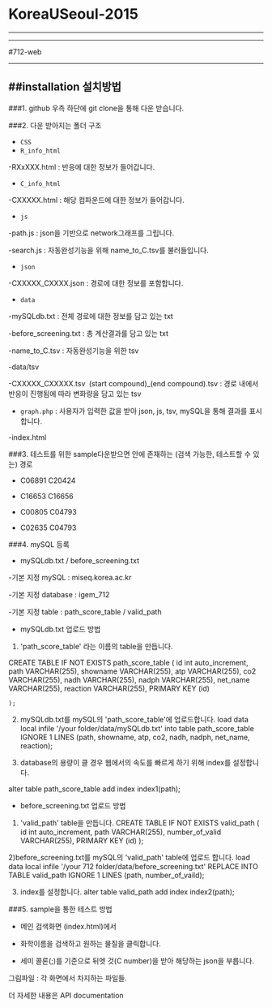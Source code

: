 # KoreaUSeoul-2015

---
---
#712-web

---
##installation 설치방법
---
###1. github 우측 하단에 git clone을 통해 다운 받습니다.

###2. 다운 받아지는 폴더 구조
+ `CSS` 
+ `R_info_html`

 -RXxXXX.html : 반응에 대한 정보가 들어갑니다.
+ `C_info_html`
 
 -CXXXXX.html : 해당 컴파운드에 대한 정보가 들어갑니다.
+ `js`
 
 -path.js : json을 기반으로 network그래프를 그립니다.

 -search.js : 자동완성기능을 위해 name_to_C.tsv를 불러들입니다.
+ `json`

 -CXXXXX_CXXXX.json : 경로에 대한 정보를 포함합니다.
+ `data`

 -mySQLdb.txt : 전체 경로에 대한 정보를 담고 있는 txt 

 -before_screening.txt : 총 계산결과를 담고 있는 txt

 -name_to_C.tsv : 자동완성기능을 위한 tsv 

 -data/tsv

 -CXXXXX_CXXXXX.tsv` `(start compound)_(end compound).tsv : 경로 내에서 반응이 진행됨에 따라 변화량을 담고 있는 tsv
+ `graph.php` : 사용자가 입력한 값을 받아 json, js, tsv, mySQL을 통해 결과를 표시합니다. 

 -index.html

###3. 테스트를 위한 sample다운받으면 안에 존재하는 (검색 가능한, 테스트할 수 있는) 경로

+ C06891   C20424

+ C16653   C16656

+ C00805   C04793

+ C02635   C04793

###4. mySQL 등록 

+ mySQLdb.txt / before_screening.txt

 -기본 지정 mySQL : miseq.korea.ac.kr

 -기본 지정 database : igem_712

 -기본 지정 table : path_score_table / valid_path


+ mySQLdb.txt 업로드 방법

 1) 'path_score_table' 라는 이름의 table을 만듭니다.

CREATE TABLE IF NOT EXISTS path_score_table (
        id int auto_increment,
        path VARCHAR(255),
showname VARCHAR(255),
        atp VARCHAR(255),
        co2 VARCHAR(255),
       nadh VARCHAR(255),
        nadph VARCHAR(255),
        net_name VARCHAR(255),
        reaction VARCHAR(255),
        PRIMARY KEY (id)

    );

 2) mySQLdb.txt를 mySQL의  'path_score_table'에 업로드합니다.
load data local infile '/your folder/data/mySQLdb.txt' into table path_score_table IGNORE 1 LINES (path, showname, atp, co2, nadh, nadph, net_name, reaction);


 3) database의 용량이 클 경우 웹에서의 속도를 빠르게 하기 위해 index를 설정합니다.

alter table path_score_table add index index1(path);


+ before_screening.txt 업로드 방법

 1) 'valid_path' table을 만듭니다.
CREATE TABLE IF NOT EXISTS valid_path (
        id int auto_increment,
        path VARCHAR(255),
	number_of_valid VARCHAR(255),
	PRIMARY KEY (id)
    );
    
 2)before_screening.txt를 mySQL의 'valid_path' table에 업로드 합니다.
load data local infile '/your 712 folder/data/before_screening.txt' REPLACE INTO TABLE valid_path IGNORE 1 LINES (path, number_of_vaild);

 3) index를 설정합니다.
alter table valid_path add index index2(path);



###5. sample을 통한 테스트 방법
+ 메인 검색화면 (index.html)에서 

+ 화학이름을 검색하고 원하는 물질을 클릭합니다.

+ 세미 콜론(;)를 기준으로 뒤엣 것(C number)을 받아 해당하는 json을 부릅니다.





그림파일 : 각 화면에서 차지하는 파일들.

 
더 자세한 내용은 API documentation
